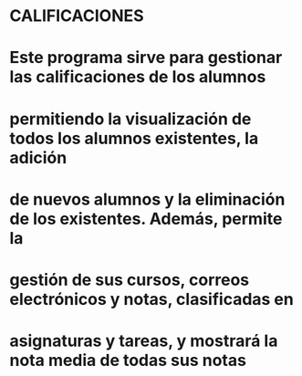 # CALIFICACIONES
# Este programa sirve para gestionar las calificaciones de los alumnos
# permitiendo la visualización de todos los alumnos existentes, la adición
# de nuevos alumnos y la eliminación de los existentes. Además, permite la 
# gestión de sus cursos, correos electrónicos y notas, clasificadas en 
# asignaturas y tareas, y mostrará la nota media de todas sus notas
